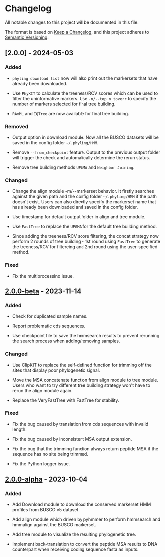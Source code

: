 # Changelog

All notable changes to this project will be documented in this file.

The format is based on [Keep a Changelog](https://keepachangelog.com/en/1.0.0/), and this project adheres to [Semantic
Versioning](https://semver.org/spec/v2.0.0.html).

## [2.0.0] - 2024-05-03

### Added

- `phyling download list` now will also print out the markersets that have already been downloaded.

- Use `PhyKIT` to calculate the treeness/RCV scores which can be used to filter the uninformative markers. Use `-n/--top_n_toverr`
  to specify the number of markers selected for final tree building.

- `RAxML` and `IQTree` are now available for final tree building.

### Removed

- Output option in download module. Now all the BUSCO datasets will be saved in the config folder `~/.phyling/HMM`.

- Remove `--from_checkpoint` feature. Output to the previous output folder will trigger the check and automatically determine the
  rerun status.

- Remove tree building methods `UPGMA` and `Neighbor Joining`.

### Changed

- Change the align module -m/--markerset behavior. It firstly searches against the given path and the config folder
  `~/.phyling/HMM` if the path doesn't exist. Users can also directly specify the markerset name that has already been downloaded
  and saved in the config folder.

- Use timestamp for default output folder in align and tree module.

- Use `FastTree` to replace the `UPGMA` for the default tree building method.

- Since adding the treeness/RCV score filtering, the concat strategy now perform 2 rounds of tree building - 1st round using
  `FastTree` to generate the treeness/RCV for filtereing and 2nd round using the user-specified method.

### Fixed

- Fix the multiprocessing issue.

## [2.0.0-beta] - 2023-11-14

### Added

- Check for duplicated sample names.

- Report problematic cds sequences.

- Use checkpoint file to save the hmmsearch results to prevent rerunning the search process when adding/removing samples.

### Changed

- Use ClipKIT to replace the self-defined function for trimming off the sites that display poor phylogenetic signal.

- Move the MSA concatenate function from align module to tree module. Users who want to try different tree building strategy won't
  have to rerun the align module again.

- Replace the VeryFastTree with FastTree for stability.

### Fixed

- Fix the bug caused by translation from cds sequences with invalid length.

- Fix the bug caused by inconsistent MSA output extension.

- Fix the bug that the trimming function always return peptide MSA if the sequence has no site being trimmed.

- Fix the Python logger issue.

## [2.0.0-alpha] - 2023-10-04

### Added

- Add Download module to download the conserved markerset HMM profiles from BUSCO v5 dataset.

- Add align module which driven by pyhmmer to perform hmmsearch and hmmalign against the BUSCO markerset.

- Add tree module to visualize the resulting phylogenetic tree.

- Implement back-translation to convert the peptide MSA results to DNA counterpart when receiving coding sequence fasta as inputs.

[2.0.0-beta]: https://github.com/stajichlab/PHYling/compare/v2.0.0-alpha...v2.0.0-beta
[2.0.0-alpha]: https://github.com/stajichlab/PHYling/releases/tag/v2.0.0-alpha
